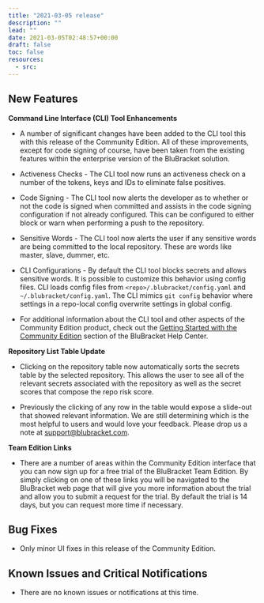 ```yaml
---
title: "2021-03-05 release"
description: ""
lead: ""
date: 2021-03-05T02:48:57+00:00
draft: false
toc: false
resources:
  - src:
---
```


**New Features**
----------------

**Command Line Interface (CLI) Tool Enhancements**

* A number of significant changes have been added to the CLI tool this with this release of the Community Edition. All of these improvements, except for code signing of course, have been taken from the existing features within the enterprise version of the BluBracket solution.

* Activeness Checks - The CLI tool now runs an activeness check on a number of the tokens, keys and IDs to eliminate false positives.

* Code Signing - The CLI tool now alerts the developer as to whether or not the code is signed when committed and assists in the code signing configuration if not already configured. This can be configured to either block or warn when performing a push to the repository.

* Sensitive Words - The CLI tool now alerts the user if any sensitive words are being committed to the local repository. These are words like master, slave, dummer, etc.

* CLI Configurations - By default the CLI tool blocks secrets and allows sensitive words. It is possible to customize this behavior using config files. CLI loads config files from `<repo>/.blubracket/config.yaml` and `~/.blubracket/config.yaml`. The CLI mimics `git config` behavior where settings in a repo-local config overwrite settings in global config.

* For additional information about the CLI tool and other aspects of the Community Edition product, check out the [Getting Started with the Community Edition](https://support.blubracket.com/hc/en-us/sections/360011962771-Getting-Started-with-the-Community-Edition) section of the BluBracket Help Center.

**Repository List Table Update**

* Clicking on the repository table now automatically sorts the secrets table by the selected repository. This allows the user to see all of the relevant secrets associated with the repository as well as the secret scores that compose the repo risk score.

* Previously the clicking of any row in the table would expose a slide-out that showed relevant information. We are still determining which is the most helpful to users and would love your feedback. Please drop us a note at [support@blubracket.com](mailto:support@blubracket.com).

**Team Edition Links**

* There are a number of areas within the Community Edition interface that you can now sign up for a free trial of the BluBracket Team Edition. By simply clicking on one of these links you will be navigated to the BluBracket web page that will give you more information about the trial and allow you to submit a request for the trial. By default the trial is 14 days, but you can request more time if necessary.

**Bug Fixes**
-------------

* Only minor UI fixes in this release of the Community Edition.

**Known Issues and Critical Notifications**
-------------------------------------------

* There are no known issues or notifications at this time.
